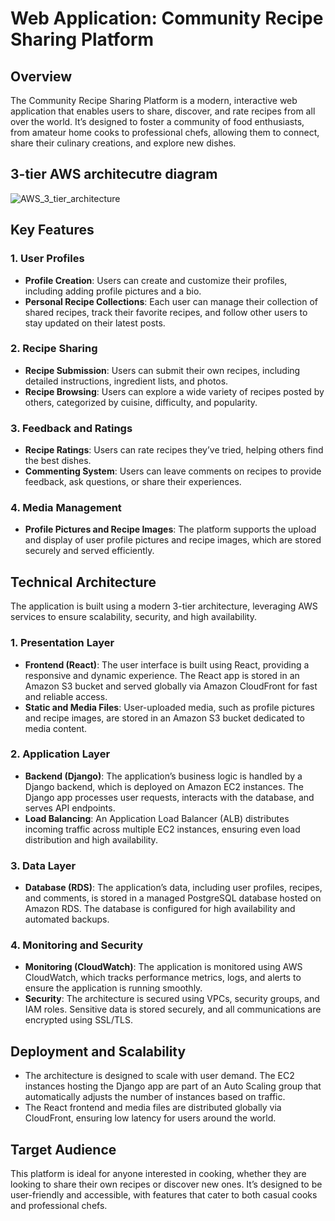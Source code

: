 # Web Application: Community Recipe Sharing Platform

## Overview
The Community Recipe Sharing Platform is a modern, interactive web application that enables users to share, discover, and rate recipes from all over the world. It’s designed to foster a community of food enthusiasts, from amateur home cooks to professional chefs, allowing them to connect, share their culinary creations, and explore new dishes.

## 3-tier AWS architecutre diagram

![AWS_3_tier_architecture](https://github.com/user-attachments/assets/f460aa64-c45e-4736-93b4-9d6aece9bdfe)

## Key Features

### 1. User Profiles
- **Profile Creation**: Users can create and customize their profiles, including adding profile pictures and a bio.
- **Personal Recipe Collections**: Each user can manage their collection of shared recipes, track their favorite recipes, and follow other users to stay updated on their latest posts.

### 2. Recipe Sharing
- **Recipe Submission**: Users can submit their own recipes, including detailed instructions, ingredient lists, and photos.
- **Recipe Browsing**: Users can explore a wide variety of recipes posted by others, categorized by cuisine, difficulty, and popularity.

### 3. Feedback and Ratings
- **Recipe Ratings**: Users can rate recipes they’ve tried, helping others find the best dishes.
- **Commenting System**: Users can leave comments on recipes to provide feedback, ask questions, or share their experiences.

### 4. Media Management
- **Profile Pictures and Recipe Images**: The platform supports the upload and display of user profile pictures and recipe images, which are stored securely and served efficiently.

## Technical Architecture

The application is built using a modern 3-tier architecture, leveraging AWS services to ensure scalability, security, and high availability.

### 1. Presentation Layer
- **Frontend (React)**: The user interface is built using React, providing a responsive and dynamic experience. The React app is stored in an Amazon S3 bucket and served globally via Amazon CloudFront for fast and reliable access.
- **Static and Media Files**: User-uploaded media, such as profile pictures and recipe images, are stored in an Amazon S3 bucket dedicated to media content.

### 2. Application Layer
- **Backend (Django)**: The application’s business logic is handled by a Django backend, which is deployed on Amazon EC2 instances. The Django app processes user requests, interacts with the database, and serves API endpoints.
- **Load Balancing**: An Application Load Balancer (ALB) distributes incoming traffic across multiple EC2 instances, ensuring even load distribution and high availability.

### 3. Data Layer
- **Database (RDS)**: The application’s data, including user profiles, recipes, and comments, is stored in a managed PostgreSQL database hosted on Amazon RDS. The database is configured for high availability and automated backups.

### 4. Monitoring and Security
- **Monitoring (CloudWatch)**: The application is monitored using AWS CloudWatch, which tracks performance metrics, logs, and alerts to ensure the application is running smoothly.
- **Security**: The architecture is secured using VPCs, security groups, and IAM roles. Sensitive data is stored securely, and all communications are encrypted using SSL/TLS.

## Deployment and Scalability
- The architecture is designed to scale with user demand. The EC2 instances hosting the Django app are part of an Auto Scaling group that automatically adjusts the number of instances based on traffic.
- The React frontend and media files are distributed globally via CloudFront, ensuring low latency for users around the world.

## Target Audience
This platform is ideal for anyone interested in cooking, whether they are looking to share their own recipes or discover new ones. It’s designed to be user-friendly and accessible, with features that cater to both casual cooks and professional chefs.
